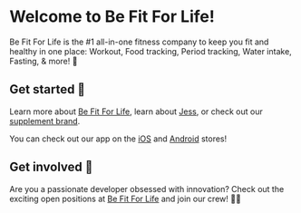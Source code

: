 # Welcome to Be Fit For Life! 


Be Fit For Life is the #1 all-in-one fitness company to keep you fit and healthy in one place: Workout, Food tracking, Period tracking, Water intake, Fasting, & more! 🚀

## Get started 🙌
Learn more about [Be Fit For Life](https://www.linkedin.com/company/befitforlife-ltd), learn about [Jess](https://www.instagram.com/befitwithjess), or check out our [supplement brand](https://befitbalance.com/).

You can check out our app on the [iOS](https://apps.apple.com/th/app/be-fit-with-jess-fit-diet/id6466455799) and [Android](https://play.google.com/store/apps/details?id=com.be_fit_with_jess_flutter.app&hl=en&pli=1) stores!

## Get involved 👋
Are you a passionate developer obsessed with innovation? Check out the exciting open positions at [Be Fit For Life](https://www.linkedin.com/company/befitforlife-ltd) and join our crew! 🧑‍🚀 
